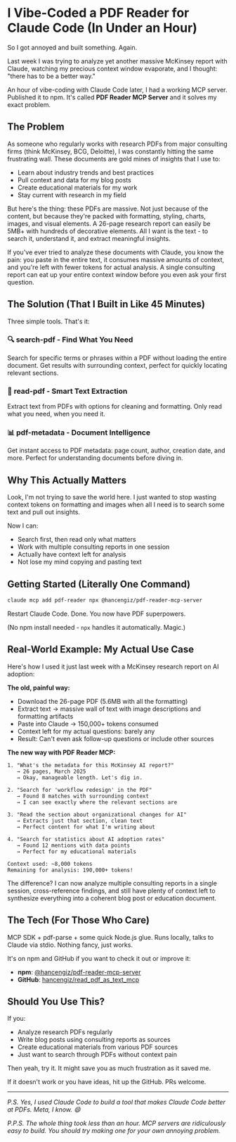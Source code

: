 # I Vibe-Coded a PDF Reader for Claude Code (In Under an Hour)

So I got annoyed and built something. Again.

Last week I was trying to analyze yet another massive McKinsey report with Claude, watching my precious context window evaporate, and I thought: "there has to be a better way."

An hour of vibe-coding with Claude Code later, I had a working MCP server. Published it to npm. It's called **PDF Reader MCP Server** and it solves my exact problem.

## The Problem

As someone who regularly works with research PDFs from major consulting firms (think McKinsey, BCG, Deloitte), I was constantly hitting the same frustrating wall. These documents are gold mines of insights that I use to:
- Learn about industry trends and best practices
- Pull context and data for my blog posts
- Create educational materials for my work
- Stay current with research in my field

But here's the thing: these PDFs are massive. Not just because of the content, but because they're packed with formatting, styling, charts, images, and visual elements. A 26-page research report can easily be 5MB+ with hundreds of decorative elements. All I want is the text - to search it, understand it, and extract meaningful insights.

If you've ever tried to analyze these documents with Claude, you know the pain: you paste in the entire text, it consumes massive amounts of context, and you're left with fewer tokens for actual analysis. A single consulting report can eat up your entire context window before you even ask your first question.

## The Solution (That I Built in Like 45 Minutes)

Three simple tools. That's it:

### 🔍 **search-pdf** - Find What You Need
Search for specific terms or phrases within a PDF without loading the entire document. Get results with surrounding context, perfect for quickly locating relevant sections.

### 📄 **read-pdf** - Smart Text Extraction
Extract text from PDFs with options for cleaning and formatting. Only read what you need, when you need it.

### 📊 **pdf-metadata** - Document Intelligence
Get instant access to PDF metadata: page count, author, creation date, and more. Perfect for understanding documents before diving in.

## Why This Actually Matters

Look, I'm not trying to save the world here. I just wanted to stop wasting context tokens on formatting and images when all I need is to search some text and pull out insights.

Now I can:
- Search first, then read only what matters
- Work with multiple consulting reports in one session
- Actually have context left for analysis
- Not lose my mind copying and pasting text

## Getting Started (Literally One Command)

```bash
claude mcp add pdf-reader npx @hancengiz/pdf-reader-mcp-server
```

Restart Claude Code. Done. You now have PDF superpowers.

(No npm install needed - `npx` handles it automatically. Magic.)

## Real-World Example: My Actual Use Case

Here's how I used it just last week with a McKinsey research report on AI adoption:

**The old, painful way:**
- Download the 26-page PDF (5.6MB with all the formatting)
- Extract text → massive wall of text with image descriptions and formatting artifacts
- Paste into Claude → 150,000+ tokens consumed
- Context left for my actual questions: barely any
- Result: Can't even ask follow-up questions or include other sources

**The new way with PDF Reader MCP:**
```
1. "What's the metadata for this McKinsey AI report?"
   → 26 pages, March 2025
   → Okay, manageable length. Let's dig in.

2. "Search for 'workflow redesign' in the PDF"
   → Found 8 matches with surrounding context
   → I can see exactly where the relevant sections are

3. "Read the section about organizational changes for AI"
   → Extracts just that section, clean text
   → Perfect content for what I'm writing about

4. "Search for statistics about AI adoption rates"
   → Found 12 mentions with data points
   → Perfect for my educational materials

Context used: ~8,000 tokens
Remaining for analysis: 190,000+ tokens!
```

The difference? I can now analyze multiple consulting reports in a single session, cross-reference findings, and still have plenty of context left to synthesize everything into a coherent blog post or education document.

## The Tech (For Those Who Care)

MCP SDK + pdf-parse + some quick Node.js glue. Runs locally, talks to Claude via stdio. Nothing fancy, just works.

It's on npm and GitHub if you want to check it out or improve it:
- **npm**: [@hancengiz/pdf-reader-mcp-server](https://www.npmjs.com/package/@hancengiz/pdf-reader-mcp-server)
- **GitHub**: [hancengiz/read_pdf_as_text_mcp](https://github.com/hancengiz/read_pdf_as_text_mcp)

## Should You Use This?

If you:
- Analyze research PDFs regularly
- Write blog posts using consulting reports as sources
- Create educational materials from various PDF sources
- Just want to search through PDFs without context pain

Then yeah, try it. It might save you as much frustration as it saved me.

If it doesn't work or you have ideas, hit up the GitHub. PRs welcome.

---

*P.S. Yes, I used Claude Code to build a tool that makes Claude Code better at PDFs. Meta, I know. 😄*

*P.P.S. The whole thing took less than an hour. MCP servers are ridiculously easy to build. You should try making one for your own annoying problem.*
